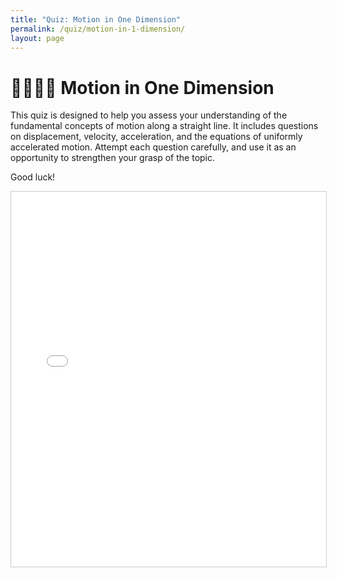 ```yaml
---
title: "Quiz: Motion in One Dimension"
permalink: /quiz/motion-in-1-dimension/
layout: page
---
```


# 🏃🏼‍♀️‍➡️ Motion in One Dimension

This quiz is designed to help you assess your understanding of the fundamental concepts of motion along a straight line. It includes questions on displacement, velocity, acceleration, and the equations of uniformly accelerated motion. Attempt each question carefully, and use it as an opportunity to strengthen your grasp of the topic.
 
Good luck!

<iframe src="/quizzes/quiz.html?chapter=motion_in_one_dimension" width="100%" height="600" frameborder="0" style="border:1px solid #ccc;"></iframe>

